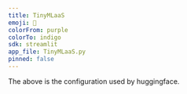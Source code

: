 ```yaml
---
title: TinyMLaaS
emoji: 💩
colorFrom: purple
colorTo: indigo
sdk: streamlit
app_file: TinyMLaaS.py
pinned: false
---
```


The above is the configuration used by huggingface.
